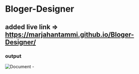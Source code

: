 # Bloger-Designer
## added live link => https://marjahantammi.github.io/Bloger-Designer/
### output 
![Document - ](https://user-images.githubusercontent.com/70445883/212550449-daaa062c-f5c5-43fa-8171-5ee03e7134ee.png)
